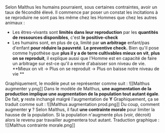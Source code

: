  Selon Malthus les humains pourraient, sous certaines contraintes, avoir un taux de fécondité élevé. Il commence par poser un constat les incitations à se reproduire ne sont pas les même chez les Hommes que chez les autres animaux :
- Les êtres-vivants sont **limités dans leur reproduction** par les **quantités de ressources disponibles**, c'est **le positive-check**
- Les humains sont, en plus de ça, limité par **un arbitrage** enfant/pas d'enfant **pour réduire la pauvreté**. **Le preventive check.**
Bien qu'il pose comme hypothèse que **plus il y a de terre cultivables mieux on vit**, **plus on se reproduit**, il explique aussi que l'Homme est en capacité de faire un arbitrage sur est-ce qu'il a envie d'abaisser son niveau de vie. **Mieux on vit -> Plus on se reproduit -> Plus on baisse notre niveau de vie **

 Graphiquement, le modèle peut se représenter comme suit : 
 ![[Malthus augmenter y.png]]
 Dans le modèle de Malthus, **une augmentation de la production implique une augmentation de la population tout autant égale**. De fait, **y** reste inchangé malgré l'augmentation de **Y**
 Graphiquement, ça se traduit comme suit :
 ![[Malthus augmentation prod.png]]
 Du coup, comment augmenter **y** ?
 Selon Malthus, il faut **une contrainte morale** pour limiter la hausse de la population. Si la population n'augmente plus (voir, décroit) alors le revenu par travailler augmentera tout autant. 
 Traduction graphique :
 ![[Malthus contrainte morale.png]]
